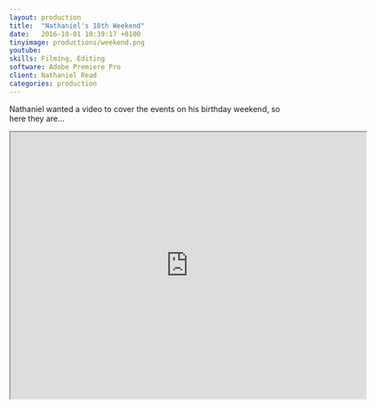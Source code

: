 ```yaml
---
layout: production
title:  "Nathaniel's 18th Weekend"
date:   2016-10-01 10:39:17 +0100
tinyimage: productions/weekend.png
youtube: 
skills: Filming, Editing
software: Adobe Premiere Pro
client: Nathaniel Read
categories: production
---
```

<!--The date is in american format, sorry!-->
<!--For the youtube link, copy from the videos page, an example would be 'https://www.youtube.com/embed/rT26VIe_VBQ'-->
<!-- Tinyimage must be 500 x 500 pixels, make background transparent (looks better but optional), url is from the /images directory -->
<!-- Write the description below, no character limit -->

Nathaniel wanted a video to cover the events on his birthday weekend, so here they are...

<iframe src="https://drive.google.com/file/d/0Bz3YsAm1E_TtX0ZsQkRpOE9aYXM/preview" width="640" height="480" allowfullscreen="allowfullscreen"></iframe>